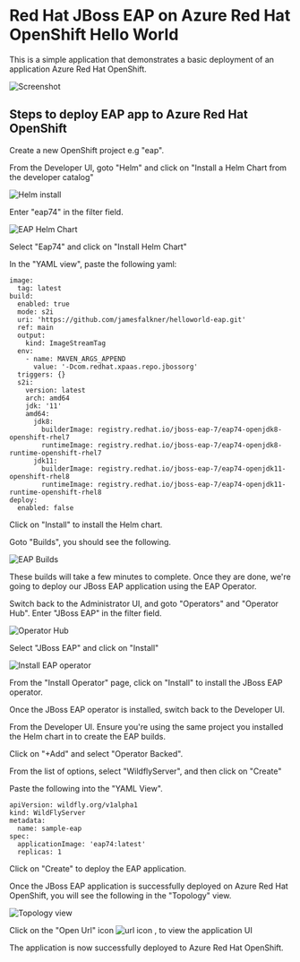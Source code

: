 # Red Hat JBoss EAP on Azure Red Hat OpenShift Hello World

This is a simple application that demonstrates a basic deployment of an application Azure Red Hat OpenShift.

![Screenshot](src/main/webapp/assets/img/page.png)

## Steps to deploy EAP app to Azure Red Hat OpenShift

Create a new OpenShift project e.g "eap".

From the Developer UI, goto "Helm" and click on "Install a Helm Chart from the developer catalog"

![Helm install](src/main/webapp/assets/img/helm.png)

Enter "eap74" in the filter field.

![EAP Helm Chart](src/main/webapp/assets/img/helm-eap74.png)

Select "Eap74" and click on "Install Helm Chart"

In the "YAML view", paste the following yaml:

```
image:
  tag: latest
build:
  enabled: true
  mode: s2i
  uri: 'https://github.com/jamesfalkner/helloworld-eap.git'
  ref: main
  output:
    kind: ImageStreamTag
  env:
    - name: MAVEN_ARGS_APPEND
      value: '-Dcom.redhat.xpaas.repo.jbossorg'
  triggers: {}
  s2i:
    version: latest
    arch: amd64
    jdk: '11'
    amd64:
      jdk8:
        builderImage: registry.redhat.io/jboss-eap-7/eap74-openjdk8-openshift-rhel7
        runtimeImage: registry.redhat.io/jboss-eap-7/eap74-openjdk8-runtime-openshift-rhel7
      jdk11:
        builderImage: registry.redhat.io/jboss-eap-7/eap74-openjdk11-openshift-rhel8
        runtimeImage: registry.redhat.io/jboss-eap-7/eap74-openjdk11-runtime-openshift-rhel8
deploy:
  enabled: false
```

Click on "Install" to install the Helm chart.

Goto "Builds", you should see the following.

![EAP Builds](src/main/webapp/assets/img/builds.png)

These builds will take a few minutes to complete. Once they are done, we're going to deploy our JBoss EAP application using the EAP Operator.

Switch back to the Administrator UI, and goto "Operators" and "Operator Hub".  Enter "JBoss EAP" in the filter field.

![Operator Hub](src/main/webapp/assets/img/operator-hub.png)

Select "JBoss EAP" and click on "Install"


![Install EAP operator](src/main/webapp/assets/img/install-eap-operator.png)

From the "Install Operator" page, click on "Install" to install the JBoss EAP operator.

Once the JBoss EAP operator is installed, switch back to the Developer UI.

From the Developer UI. Ensure you're using the same project you installed the Helm chart in to create the EAP builds.

Click on "+Add" and select "Operator Backed".

From the list of options, select "WildflyServer", and then click on "Create"

Paste the following into the "YAML View".

```
apiVersion: wildfly.org/v1alpha1
kind: WildFlyServer
metadata:
  name: sample-eap
spec:
  applicationImage: 'eap74:latest'
  replicas: 1

```

Click on "Create" to deploy the EAP application.

Once the JBoss EAP application is successfully deployed on Azure Red Hat OpenShift, you will see the following in the "Topology" view.

![Topology view](src/main/webapp/assets/img/topology.png)


Click on the "Open Url" icon ![url icon](src/main/webapp/assets/img/open-url.png) , to view the application UI

The application is now successfully deployed to Azure Red Hat OpenShift.

